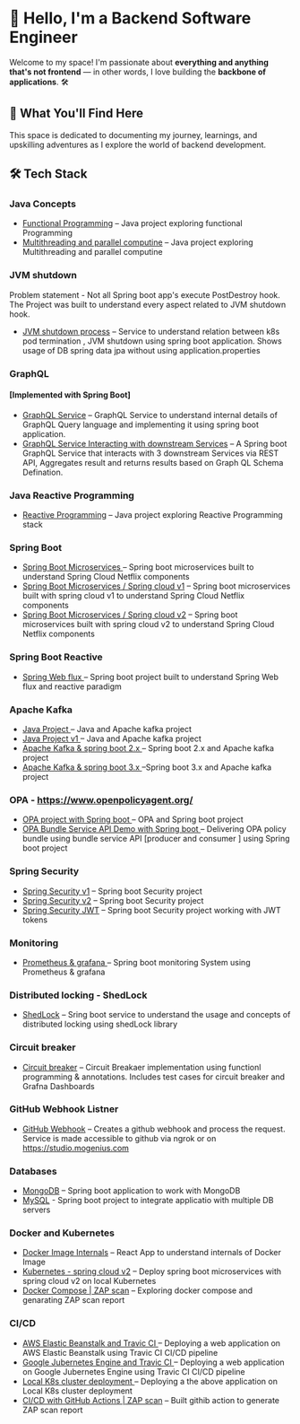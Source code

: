 # 👋 Hello, I'm a Backend Software Engineer

Welcome to my space! I'm passionate about **everything and anything that's not frontend** — in other words, I love building the **backbone of applications**. 🛠️

## 🚀 What You'll Find Here

This space is dedicated to documenting my journey, learnings, and upskilling adventures as I explore the world of backend development.


## 🛠️ Tech Stack

### Java Concepts
- [Functional Programming](https://github.com/yashas224/functional-programming) – Java project exploring functional Programming
- [Multithreading and parallel computine](https://github.com/yashas224/multithreading-parallel-computing-java) – Java project exploring Multithreading and parallel computine

### JVM shutdown 
Problem statement - Not all Spring boot app's execute PostDestroy hook.
The Project was built to understand every aspect related to JVM shutdown hook.
- [JVM shutdown process](https://github.com/yashas224/jvm-shutdown-k8s-spring-boot) – Service to understand relation between k8s pod termination , JVM shutdown using spring boot application. Shows usage of DB spring data jpa without using application.properties

### GraphQL 
#### [Implemented with Spring Boot] #####
- [GraphQL Service](https://github.com/yashas224/GraphQL-Service) – GraphQL Service to understand internal details of GraphQL Query language and implementing it using spring boot application.  
- [GraphQL Service Interacting with downstream Services](https://github.com/yashas224/GraphQL-Spring-Boot-Service) – A Spring boot GraphQL Service that interacts with 3 downstream Services via REST API,  Aggregates result and returns results based on Graph QL Schema Defination.

### Java Reactive Programming
- [Reactive Programming](https://github.com/yashas224/Project-Reactor) – Java project exploring Reactive  Programming stack


### Spring Boot
- [Spring Boot Microservices ](https://github.com/yashas224/spring-boot-microservices) – Spring boot microservices built to understand Spring Cloud Netflix components 
- [Spring Boot Microservices / Spring cloud v1](https://github.com/yashas224/spring-cloud-v1) –  Spring boot microservices built with spring cloud v1 to understand Spring Cloud Netflix components
- [Spring Boot Microservices / Spring cloud v2](https://github.com/yashas224/spring-cloud-v2) –  Spring boot microservices built with spring cloud v2 to understand Spring Cloud Netflix components

### Spring Boot Reactive
- [Spring Web flux ](https://github.com/yashas224/spring-web-flux-project) – Spring boot project built to understand Spring Web flux and reactive paradigm

### Apache Kafka 
- [Java Project ](https://github.com/yashas224/kafka-java-project) – Java and Apache kafka project
- [Java Project v1 ](https://github.com/yashas224/kafka-basic-java-programming) – Java and Apache kafka project
- [Apache Kafka & spring boot 2.x ](https://github.com/yashas224/kafka-spring-boot) – Spring boot 2.x and Apache kafka project 
- [Apache Kafka & spring boot 3.x ](https://github.com/yashas224/kafka-spring-boot-3x) –Spring boot 3.x and Apache kafka project 


### OPA - https://www.openpolicyagent.org/
- [OPA project with Spring boot ](https://github.com/yashas224/OPA-spring-boot) – OPA  and Spring boot  project
- [OPA Bundle Service API Demo with Spring boot ](https://github.com/yashas224/OPA-bundle-spring-boot) – Delivering OPA policy bundle using bundle service API [producer and consumer ] using Spring boot  project


###  Spring Security
- [Spring Security v1](https://github.com/yashas224/spring-security-v1) – Spring boot Security project
- [Spring Security v2](https://github.com/yashas224/spring-security-v2) – Spring boot Security project 
- [Spring Security JWT](https://github.com/yashas224/spring-security-jwt) –   Spring boot Security project working with JWT tokens

###  Monitoring 
- [Prometheus & grafana ](https://github.com/yashas224/monitoring-spring-boot) – Spring boot monitoring System using Prometheus & grafana

###  Distributed locking - ShedLock 
  - [ShedLock](https://github.com/yashas224/distributed-lock) – Sring boot service to understand the usage and concepts of distributed locking using shedLock library


### Circuit breaker
  - [Circuit breaker](https://github.com/yashas224/circuit-breaker) – Circuit Breakaer implementation using functionl programming & annotations. Includes test cases for circuit breaker and Grafna Dashboards

### GitHub Webhook Listner
  - [GitHub Webhook](https://github.com/yashas224/github-webhook-listner) – Creates a github webhook and process the request. Service is made accessible to github via ngrok or on https://studio.mogenius.com


###  Databases
  - [MongoDB](https://github.com/yashas224/spring-mongo-trial-heroku) – Spring boot application to work with MongoDB
  - [MySQL](https://github.com/yashas224/spring-boot-multiple-datastores) -  Spring boot project to integrate applicatio with multiple DB servers

### Docker and Kubernetes
  - [Docker Image Internals](https://github.com/yashas224/docker-react) – React App to understand internals of Docker Image
  - [Kubernetes - spring cloud v2](https://github.com/yashas224/spring-cloud-v2-kubernetes) –  Deploy spring boot microservices with spring cloud v2 on local Kubernetes
  - [Docker Compose | ZAP scan](https://github.com/yashas224/ZAP-Scan) – Exploring docker compose and genarating ZAP scan report

###  CI/CD
  - [AWS Elastic Beanstalk and Travic CI ](https://github.com/yashas224/multi-container-elastic-beanstalk) – Deploying a  web application on AWS Elastic Beanstalk using  Travic CI CI/CD pipeline
  - [Google Jubernetes Engine  and Travic CI ](https://github.com/yashas224/kubernetes-deployment-test) – Deploying a  web application on Google Jubernetes Engine using  Travic CI CI/CD pipeline
  - [Local K8s cluster deployment ](https://github.com/yashas224/simplek8s) – Deploying a the above  application on Local K8s cluster deployment
 - [CI/CD with GitHub Actions | ZAP scan](https://github.com/yashas224/ZAP-github-action) – Built githib action to generate ZAP scan report 

